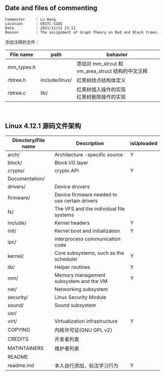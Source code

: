 ## Date and files of commenting

```
Commenter     : Lu Wang
Location      : UESTC-SIAS
Date          : 2021/12/21 21:11
Reason        : The assignment of Graph Theory on Red and Black trees.
```

添加注释的文件：

| File name  | path           | bahavior                                          |
| ---------- | -------------- | ------------------------------------------------- |
| mm_types.h |                | 添加对 mm_strcut 和 vm_area_struct 结构的中文注释 |
| rbtree.h   | include/linux/ | 红黑树结点结构体定义                              |
| rbtree.c   | lib/           | 红黑树插入操作的实现 <br />红黑树删除操作的实现   |

<br>

## Linux 4.12.1 源码文件架构

| Directory/File name | Description                                   | isUploaded |
| ------------------- | --------------------------------------------- | ---------- |
| arch/               | Architecture -specific source                 | Y          |
| block/              | Block I/O layer                               |            |
| crypto/             | crypto API                                    | Y          |
| Documentation/      |                                               |            |
| drivers/            | Device druvers                                |            |
| firmware/           | Device firmware needed to use certain drivers |            |
| fs/                 | The VFS and the individual file systems       |            |
| include/            | Kernel headers                                | Y          |
| init/               | Kernel boot and initialization                | Y          |
| ipc/                | interprocess communication code               |            |
| kernel/             | Core subsystems, such as the scheduler        | Y          |
| lib/                | Helper routines                               | Y          |
| mm/                 | Memory management subsystem and the VM        | Y          |
| net/                | Networking subsystem                          |            |
| security/           | Linux Security Module                         |            |
| sound/              | Sound subsystem                               |            |
| usr/                |                                               |            |
| virt/               | Virtualization infrastructure                 | Y          |
| COPYING             | 内核许可证(GNU GPL v2)                        |            |
| CREDITS             | 开发者列表                                    |            |
| MATINTAINERS        | 维护者列表                                    |            |
| README              |                                               |            |
| readme.md           | 本人自行添加，标注学习行为                    | Y          |

